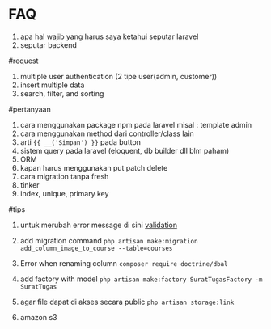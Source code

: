 # FAQ
1. apa hal wajib yang harus saya ketahui seputar laravel
1. seputar backend

#request
1. multiple user authentication (2 tipe user(admin, customer))
1. insert multiple data
1. search, filter, and sorting

#pertanyaan
1. cara menggunakan package npm pada laravel misal : template admin
1. cara menggunakan method dari controller/class lain
1. arti ``{{ __('Simpan') }}`` pada button
1. sistem query pada laravel (eloquent, db builder dll blm paham)
1. ORM  
1. kapan harus menggunakan put patch delete
1. cara migration tanpa fresh
1. tinker
1. index, unique, primary key

#tips
1. untuk merubah error message di sini [validation](resources\lang\en\validation.php)

1. add migration command ``php artisan make:migration add_column_image_to_course --table=courses``
1. Error when renaming column ``composer require doctrine/dbal``
1. add factory with model ``php artisan make:factory SuratTugasFactory -m SuratTugas``
1. agar file dapat di akses secara public ``php artisan storage:link``
1. amazon s3
